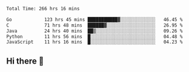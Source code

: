 <!--START_SECTION:waka-->

```txt
Total Time: 266 hrs 16 mins

Go            123 hrs 45 mins ███████████▓░░░░░░░░░░░░░   46.45 %
C             71 hrs 48 mins  ██████▓░░░░░░░░░░░░░░░░░░   26.95 %
Java          24 hrs 40 mins  ██▒░░░░░░░░░░░░░░░░░░░░░░   09.26 %
Python        11 hrs 56 mins  █░░░░░░░░░░░░░░░░░░░░░░░░   04.48 %
JavaScript    11 hrs 16 mins  █░░░░░░░░░░░░░░░░░░░░░░░░   04.23 %
```

<!--END_SECTION:waka-->

## Hi there 👋

<!--
**prorok210/prorok210** is a ✨ _special_ ✨ repository because its `README.md` (this file) appears on your GitHub profile.

Here are some ideas to get you started:

- 🔭 I’m currently working on ...
- 🌱 I’m currently learning ...
- 👯 I’m looking to collaborate on ...
- 🤔 I’m looking for help with ...
- 💬 Ask me about ...
- 📫 How to reach me: ...
- 😄 Pronouns: ...
- ⚡ Fun fact: ...
-->
